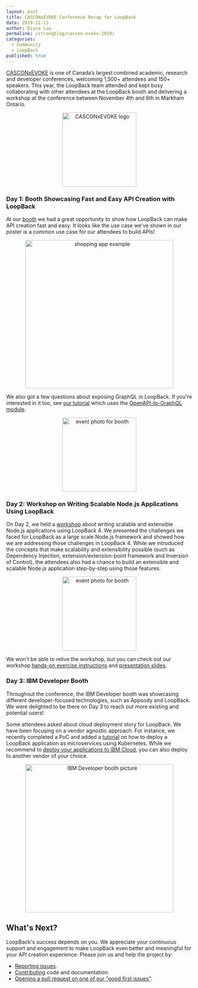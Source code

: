```yaml
---
layout: post
title: CASCONxEVOKE Conference Recap for LoopBack
date: 2019-11-13
author: Diana Lau
permalink: /strongblog/cascon-evoke-2019/
categories:
  - Community
  - LoopBack
published: true
---
```


[CASCONxEVOKE](https://www-01.ibm.com/ibm/cas/cascon/) is one of Canada’s largest combined academic, research and developer conferences, welcoming 1,500+ attendees and 150+ speakers. This year, the LoopBack team attended and kept busy collaborating with other attendees at the LoopBack booth and delivering a workshop at the conference between November 4th and 6th in Markham Ontario.

<!--more-->
<p align="center"> 
<img src="https://strongloop.com/blog-assets/2019/11/casconxevoke_logo.png" alt='CASCONxEVOKE logo' style="width: 200px"/>
</p>                                                                                                                  

### Day 1: Booth Showcasing Fast and Easy API Creation with LoopBack 

At our [booth](https://pheedloop.com/cascon/site/sessions/?id=DugCzZ) we had a great opportunity to show how LoopBack can make API creation fast and easy. It looks like the use case we've shown in our poster is a common use case for our attendees to build APIs! 

<!--more-->
<p align="center"> 
<img src="https://strongloop.com/blog-assets/2019/11/shopping-app-usecase.png" alt='shopping app example' style="width: 400px"/>
</p>

We also got a few questions about exposing GraphQL in LoopBack. If you're interested in it too, see [our tutorial](https://loopback.io/doc/en/lb4/exposing-graphql-apis.html) which uses the [OpenAPI-to-GraphQL module](https://loopback.io/openapi-to-graphql.html). 
<p align="center"> 

<p align="center"> 
<img src="https://strongloop.com/blog-assets/2019/11/loopback-poster-casconevoke1.jpg" alt='event photo for booth' style="width: 200px"/>
</p>

### Day 2: Workshop on Writing Scalable Node.js Applications Using LoopBack

On Day 2, we held a [workshop](https://pheedloop.com/cascon/site/sessions/?id=OhNsKW) about writing scalable and extensible Node.js applications using LoopBack 4. We presented the challenges we faced for LoopBack as a large scale Node.js framework and showed how we are addressing those challenges in LoopBack 4. While we introduced the concepts that make scalability and extensibility possible (such as Dependency Injection, extension/extension-point framework and Inversion of Control), the attendees also had a chance to build an extensible and scalable Node.js application step-by-step using those features. 

<p align="center"> 
<img src="https://strongloop.com/blog-assets/2019/11/loopback-workshop-casconxevoke.png" alt='event photo for booth' style="width: 200px"/>
</p>

We won't be able to relive the workshop, but you can check out our workshop [hands-on exercise instructions](https://github.com/strongloop/cascon2019) and [presentation slides](https://github.com/strongloop/cascon2019/blob/master/2019cascon-workshop-presentation-pdf.pdf).

### Day 3: IBM Developer Booth

Throughout the conference, the IBM Developer booth was showcasing different developer-focused technologies, such as Appsody and LoopBack. We were delighted to be there on Day 3 to reach out more existing and potential users!

Some attendees asked about cloud deployment story for LoopBack. We have been focusing on a vendor agnostic approach. For instance, we recently completed a PoC and added a [tutorial](https://github.com/strongloop/loopback4-example-shopping/tree/master/kubernetes) on how to deploy a LoopBack application as microservices using Kubernetes. While we recommend to [deploy your applications to IBM Cloud](https://github.com/strongloop/loopback4-example-shopping/blob/master/kubernetes/docs/deploy-to-ibmcloud.md), you can also deploy to another vendor of your choice.

<p align="center"> 
<img src="https://strongloop.com/blog-assets/2019/11/loopback-ibmdeveloperbooth.jpg" alt='IBM Developer booth picture' style="width: 400px"/>
</p>

## What's Next? 

LoopBack's success depends on you. We appreciate your continuous support and engagement to make LoopBack even better and meaningful for your API creation experience. Please join us and help the project by:

- [Reporting issues](https://github.com/strongloop/loopback-next/issues).
- [Contributing](https://github.com/strongloop/loopback-next/blob/master/docs/CONTRIBUTING.md)
  code and documentation.
- [Opening a pull request on one of our "good first issues"](https://github.com/strongloop/loopback-next/labels/good%20first%20issue).
